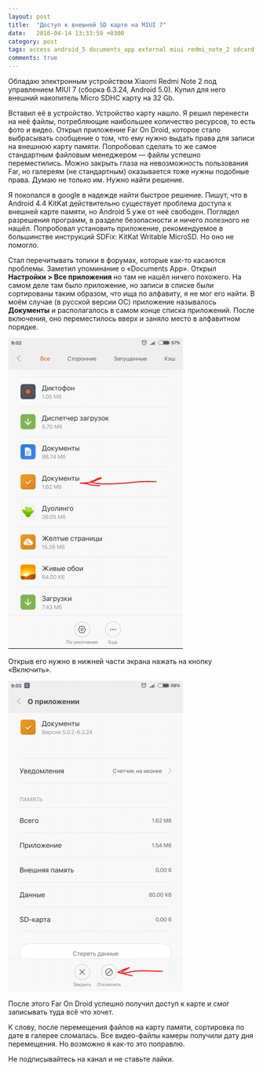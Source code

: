 ```yaml
---
layout: post
title:  "Доступ к внешней SD карте на MIUI 7"
date:   2016-04-14 13:33:59 +0300
category: post
tags: access android_5 documents_app external miui redmi_note_2 sdcard writable
comments: true
---
```


Обладаю электронным устройством Xiaomi Redmi Note 2 под управлением MIUI 7 (сборка 6.3.24, Android 5.0). 
Купил для него внешний накопитель Micro SDHC карту на 32 Gb.

Вставил её в устройство. Устройство карту нашло. Я решил перенести на неё файлы, потребляющие наибольшее количество ресурсов, то есть фото и видео. 
Открыл приложение Far On Droid, которое стало выбрасывать сообщение о том, что ему нужно выдать права для записи на внешнюю карту памяти. 
Попробовал сделать то же самое стандартным файловым менеджером — файлы успешно переместились. 
Можно закрыть глаза на невозможность пользования Far, но галереям (не стандартным) оказывается тоже нужны подобные права. 
Думаю не только им. Нужно найти решение.

Я покопался в google в надежде найти быстрое решение. 
Пишут, что в Android 4.4 KitKat действительно существует проблема доступа к внешней карте памяти, но Android 5 уже от неё свободен. 
Поглядел разрешения программ, в разделе безопасности и ничего полезного не нашёл. 
Попробовал установить приложение, рекомендуемое в большинстве инструкций SDFix: KitKat Writable MicroSD. 
Но оно не помогло.

Стал перечитывать топики в форумах, которые как-то касаются проблемы. Заметил упоминание о «Documents App». 
Открыл **Настройки > Все приложения** но там не нашёл ничего похожего. 
На самом деле там было приложение, но записи в списке были сортированы таким образом, что ища по алфавиту, я не мог его найти. 
В моём случае (в русской версии ОС) приложение называлось **Документы** и располагалось в самом конце списка приложений. 
После включения, оно переместилось вверх и заняло место в алфавитном порядке.

![Outside](/assets/images/sdcard-miui/outside.png)

Открыв его нужно в нижней части экрана нажать на кнопку «Включить».

![Inside](/assets/images/sdcard-miui/inside.png)

После этого Far On Droid успешно получил доступ к карте и смог записывать туда всё что хочет.

К слову, после перемещения файлов на карту памяти, сортировка по дате в галерее сломалась. 
Все видео-файлы камеры получили дату дня перемещения. Но возможно я как-то это поправлю.

Не подписывайтесь на канал и не ставьте лайки.
